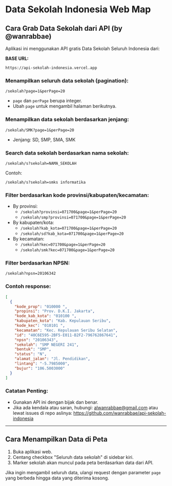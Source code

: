 # Data Sekolah Indonesia Web Map

## Cara Grab Data Sekolah dari API (by @wanrabbae)

Aplikasi ini menggunakan API gratis Data Sekolah Seluruh Indonesia dari:

**BASE URL:**
```
https://api-sekolah-indonesia.vercel.app
```

### Menampilkan seluruh data sekolah (pagination):
```
/sekolah?page=1&perPage=20
```
- `page` dan `perPage` berupa integer.
- Ubah `page` untuk mengambil halaman berikutnya.

### Menampilkan data sekolah berdasarkan jenjang:
```
/sekolah/SMK?page=1&perPage=20
```
- Jenjang: SD, SMP, SMA, SMK

### Search data sekolah berdasarkan nama sekolah:
```
/sekolah/s?sekolah=NAMA_SEKOLAH
```
Contoh:
```
/sekolah/s?sekolah=smks informatika
```

### Filter berdasarkan kode provinsi/kabupaten/kecamatan:
- By provinsi:
  - `/sekolah?provinsi=071700&page=1&perPage=20`
  - `/sekolah/smp?provinsi=071700&page=1&perPage=20`
- By kabupaten/kota:
  - `/sekolah?kab_kota=071700&page=1&perPage=20`
  - `/sekolah/sd?kab_kota=071700&page=1&perPage=20`
- By kecamatan:
  - `/sekolah?kec=071700&page=1&perPage=20`
  - `/sekolah/smk?kec=071700&page=1&perPage=20`

### Filter berdasarkan NPSN:
```
/sekolah?npsn=20106342
```

### Contoh response:
```json
[
  {
    "kode_prop": "010000 ",
    "propinsi": "Prov. D.K.I. Jakarta",
    "kode_kab_kota": "010100 ",
    "kabupaten_kota": "Kab. Kepulauan Seribu",
    "kode_kec": "010101 ",
    "kecamatan": "Kec. Kepulauan Seribu Selatan",
    "id": "40C6E595-2BF5-E011-B2F2-796762867641",
    "npsn": "20106343",
    "sekolah": "SMP NEGERI 241",
    "bentuk": "SMP",
    "status": "N",
    "alamat_jalan": "Jl. Pendidikan",
    "lintang": "-5.7985000",
    "bujur": "106.5003000"
  }
]
```

### Catatan Penting:
- Gunakan API ini dengan bijak dan benar.
- Jika ada kendala atau saran, hubungi: alwanrabbae@gmail.com atau lewat issues di repo aslinya: https://github.com/wanrabbae/api-sekolah-indonesia

---

## Cara Menampilkan Data di Peta

1. Buka aplikasi web.
2. Centang checkbox "Seluruh data sekolah" di sidebar kiri.
3. Marker sekolah akan muncul pada peta berdasarkan data dari API.

Jika ingin mengambil seluruh data, ulangi request dengan parameter `page` yang berbeda hingga data yang diterima kosong.
